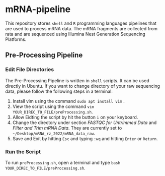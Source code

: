 # mRNA-pipeline

This repository stores `shell` and `R` programming languages pipelines that are used to process mRNA data. 
The mRNA fragments are collected from rata and are sequenced using Illumina Nest Generation Sequencing Platforms. 

## Pre-Processing Pipeline
### Edit File Directories
The Pre-Processing Pipeline is written in `shell` scripts. It can be used directly in Ubuntu. 
If you want to change directory of your raw sequencing data, please follow the following steps in a terminal:
1. Install vim using the command `sudo apt install vim` .
2. View the script using the command `vim YOUR_DIREC_TO_FILE/preProcessing.sh`.
3. Allow Eidting the script by hit the button `i` on your keyboard. 
4. Change the directory under section *FASTQC for Untrimmed Data* and *Filter and Trim mRNA Data*. They are currently set to `~/Desktop/mRNA_rz_2022/mRNA_data_raw`. 
5. Save and Exit by hitting `Esc` and typing `:wq` and hitting `Enter` or `Return`. 
### Run the Script
To run `preProcessing.sh`, open a terminal and type `bash YOUR_DIREC_TO_FILE/preProcessing.sh`. 
